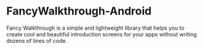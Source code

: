 # FancyWalkthrough-Android
Fancy Walkthrough is a simple and lightweight library that helps you to create cool and beautiful introduction screens for your apps without writing dozens of lines of code.
